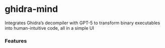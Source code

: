 # ghidra-mind

Integrates Ghidra’s decompiler with GPT-5 to transform binary executables into human-intuitive code, all in a simple UI

### Features

